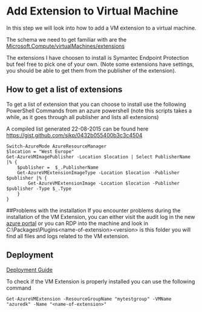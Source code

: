 # Add Extension to Virtual Machine
In this step we will look into how to add a VM extension to a virtual machine.

The schema we need to get familiar with are the [Microsoft.Compute/virtualMachines/extensions](https://github.com/Azure/azure-resource-manager-schemas/blob/master/schemas/2015-08-01/Microsoft.Compute.json#L422-L463)

The extensions I have choosen to install is Symantec Endpoint Protection but feel free to pick one of your own. (Note some extensions have settings, you should be able to get them from the publisher of the extension). 

## How to get a list of extensions 
To get a list of extension that you can choose to install use the following PowerShell Commands from an azure powershell (note this scripts takes a while, as it goes through all publisher and lists all extensions)

A compiled list generated 22-08-2015 can be found here https://gist.github.com/sjkp/0432b055400b3c3c4504
```
Switch-AzureMode AzureResourceManager
$location = "West Europe"
Get-AzureVMImagePublisher -Location $location | Select PublisherName |% {
	$publisher =  $_.PublisherName
	Get-AzureVMExtensionImageType -Location $location -Publisher $publisher |% {
		Get-AzureVMExtensionImage -Location $location -Publisher $publisher -Type $_.Type
	}
}

```

##Problems with the installation
If you encounter problems during the installation of the VM Extension, you can either visit the audit log in the new [azure portal](https://portal.azure.com) or you can RDP into the machine and look in C:\Packages\Plugins\<name-of-extension>\<version> is this folder you will find all files and logs related to the VM extension. 


## Deployment
[Deployment Guide](../docs/deployment.md)   

To check if the VM Extension is properly installed you can use the following command
```
Get-AzureVMExtension -ResourceGroupName "mytestgroup" -VMName "azuredk" -Name "<name-of-extension>"
```